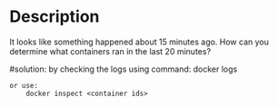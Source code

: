 # Description
It looks like something happened about 15 minutes ago.
How can you determine what containers ran in the last 20 minutes?

#solution:
    by checking the logs using command:
    	docker logs <container ids>
    	
    or use:
    	docker inspect <container ids>
